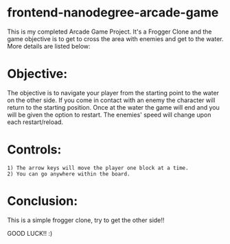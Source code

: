 # frontend-nanodegree-arcade-game

This is my completed Arcade Game Project. It's a Frogger Clone and the game objective is to get to cross the area with enemies and get to the water. More details are listed below:

# Objective:

The objective is to navigate your player from the starting point to the water on the other side. If you come in contact with an enemy the character will return to the starting position. Once at the water the game will end and you will be given the option to restart. The enemies' speed will change upon each restart/reload.

# Controls:

    1) The arrow keys will move the player one block at a time.
    2) You can go anywhere within the board.

# Conclusion:

This is a simple frogger clone, try to get the other side!!

GOOD LUCK!! :)

